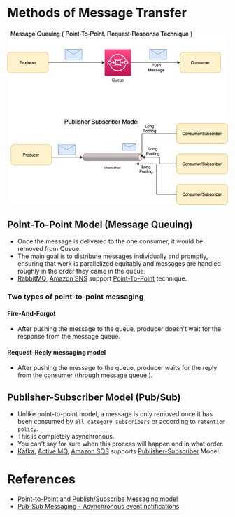 # Methods of Message Transfer

![](../../4_MessageBrokers/assests/Traditional-Message-Patterns.drawio.png)

## Point-To-Point Model (Message Queuing)
- Once the message is delivered to the one consumer, it would be removed from Queue.
- The main goal is to distribute messages individually and promptly, ensuring that work is parallelized equitably and messages are handled roughly in the order they came in the queue.
- [RabbitMQ](../../4_MessageBrokers/RabbitMQ.md), [Amazon SNS](../../../2_AWSComponents/5_MessageBrokerServices/AmazonSNS.md) support [Point-To-Point]() technique.

### Two types of point-to-point messaging

#### Fire-And-Forgot
- After pushing the message to the queue, producer doesn't wait for the response from the message queue.

#### Request-Reply messaging model
- After pushing the message to the queue, producer waits for the reply from the consumer (through message queue ).

## Publisher-Subscriber Model (Pub/Sub)
- Unlike point-to-point model, a message is only removed once it has been consumed by `all category subscribers` or according to `retention policy`.
- This is completely asynchronous.
- You can't say for sure when this process will happen and in what order.
- [Kafka](../../4_MessageBrokers/Kafka/Readme.md), [Active MQ](../../4_MessageBrokers/ActiveMQ.md), [Amazon SQS](../../../2_AWSComponents/5_MessageBrokerServices/AmazonSQS.md) supports [Publisher-Subscriber](https://docs.aws.amazon.com/prescriptive-guidance/latest/modernization-integrating-microservices/pub-sub.html) Model.

# References
- [Point-to-Point and Publish/Subscribe Messaging model](https://programmingsharing.com/point-to-point-and-publish-subscribe-messaging-model-2efc4d2b6726)
- [Pub-Sub Messaging - Asynchronous event notifications](https://aws.amazon.com/pub-sub-messaging/)